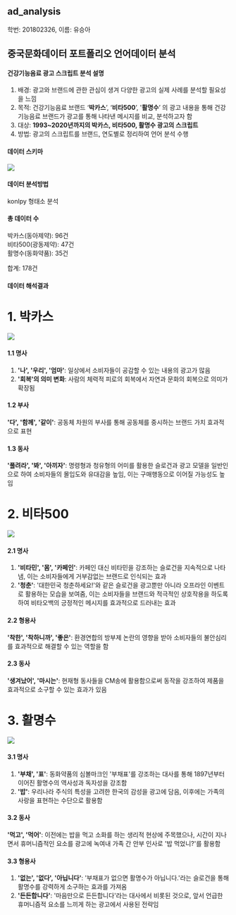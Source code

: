 ## ad_analysis
학번: 201802326, 이름: 유승아

## 중국문화데이터 포트폴리오 언어데이터 분석

#### 건강기능음료 광고 스크립트 분석 설명
1. 배경: 광고와 브랜드에 관한 관심이 생겨 다양한 광고의 실제 사례를 분석할 필요성을 느낌
2. 목적: 건강기능음료 브랜드 ‘**박카스**’, ‘**비타500**’, '**활명수**’ 의 광고 내용을 통해 건강기능음료 브랜드가 광고를 통해 나타낸 메시지를 비교, 분석하고자 함
3. 대상: **1993~2020년까지의 박카스, 비타500, 활명수 광고의 스크립트**
4. 방법: 광고의 스크립트를 브랜드, 연도별로 정리하여 언어 분석 수행

#### 데이터 스키마
<a href='https://ifh.cc/v-spTgMO' target='_blank'><img src='https://ifh.cc/g/spTgMO.png' border='0'></a>

#### 데이터 분석방법
konlpy 형태소 분석

#### 총 데이터 수
박카스(동아제약): 96건    
    비타500(광동제약): 47건    
    활명수(동화약품): 35건

합계: 178건

#### 데이터 해석결과
# 1. 박카스
<a href='https://ifh.cc/v-zpcxmD' target='_blank'><img src='https://ifh.cc/g/zpcxmD.jpg' border='0'></a>
#### 1.1 명사
1) **'나', '우리', '엄마'**: 일상에서 소비자들이 공감할 수 있는 내용의 광고가 많음
2) **'회복'의 의미 변화**: 사람의 체력적 피로의 회복에서 자연과 문화의 회복으로 의미가 확장됨
#### 1.2 부사
**'다', '함께', '같이'**: 공동체 차원의 부사를 통해 공동체를 중시하는 브랜드 가치 효과적으로 표현
#### 1.3 동사
**'풀려라', '봐', '아끼자'**: 명령형과 청유형의 어미를 활용한 슬로건과 광고 모델을 일반인으로 하여 소비자들의 몰입도와 유대감을 높임, 이는 구매행동으로 이어질 가능성도 높임

# 2. 비타500
<a href='https://ifh.cc/v-WBS4Fz' target='_blank'><img src='https://ifh.cc/g/WBS4Fz.jpg' border='0'></a>
#### 2.1 명사
1) **'비타민', '몸', '카페인'**: 카페인 대신 비타민을 강조하는 슬로건을 지속적으로 나타냄, 이는 소비자들에게 거부감없는 브랜드로 인식되는 효과
2) **'청춘'**: '대한민국 청춘하세요!'와 같은 슬로건을 광고뿐만 아니라 오프라인 이벤트로 활용하는 모습을 보여줌, 이는 소비자들을 브랜드와 적극적인 상호작용을 하도록 하여 비타오백의 긍정적인 메시지를 효과적으로 드러내는 효과
#### 2.2 형용사
**'착한', '착하니까', '좋은'**: 환경연합의 방부제 논란의 영향을 받아 소비자들의 불안심리를 효과적으로 해결할 수 있는 역할을 함
#### 2.3 동사
**'생겨났어', '마시는'**: 현재형 동사들을 CM송에 활용함으로써 동작을 강조하여 제품을 효과적으로 소구할 수 있는 효과가 있음

# 3. 활명수
<a href='https://ifh.cc/v-661NcP' target='_blank'><img src='https://ifh.cc/g/661NcP.jpg' border='0'></a>
#### 3.1 명사
1) **'부채', '표'**: 동화약품의 심볼마크인 '부채표'를 강조하는 대사를 통해 1897년부터 이어진 활명수의 역사성과 독자성을 강조함
2) **'밥'**: 우리나라 주식의 특성을 고려한 한국의 감성을 광고에 담음, 이후에는 가족의 사랑을 표현하는 수단으로 활용함
#### 3.2 동사
**'먹고', '먹어'**: 이전에는 밥을 먹고 소화를 하는 생리적 현상에 주목했으나, 시간이 지나면서 휴머니즘적인 요소를 광고에 녹여내 가족 간 안부 인사로 '밥 먹었니?'를 활용함
#### 3.3 형용사
1) **'없는', '없다', '아닙니다'**: '부채표가 없으면 활명수가 아닙니다.'라는 슬로건을 통해 활명수를 강력하게 소구하는 효과를 가져옴
2) **'든든합니다'**: '마음만으로 든든합니다'라는 대사에서 비롯된 것으로, 앞서 언급한 휴머니즘적 요소를 느끼게 하는 광고에서 사용된 전략임
